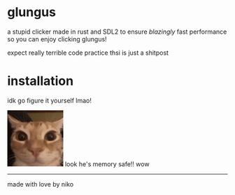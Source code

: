 # glungus
a stupid clicker made in rust and SDL2 to ensure *blazingly* fast performance so you can enjoy clicking glungus!

expect really terrible code practice thsi is just a shitpost

# installation

idk go figure it yourself lmao!

![glungus](/assets/glungus.png)
look he's memory safe!! wow

---
made with love by niko